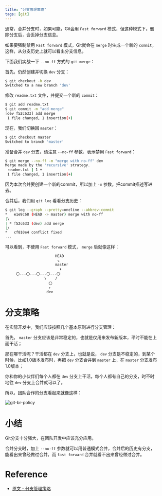 ```yaml
---
title: "分支管理策略"
tags: [git]
--- 
```


通常，合并分支时，如果可能，Git会用 `Fast forward` 模式，但这种模式下，删除分支后，会丢掉分支信息。

如果要强制禁用 `Fast forward` 模式，Git就会在 `merge` 时生成一个新的 `commit`，这样，从分支历史上就可以看出分支信息。

下面我们实战一下 `--no-ff` 方式的 `git merge`：

首先，仍然创建并切换 `dev` 分支：

```sh
$ git checkout -b dev
Switched to a new branch 'dev'
```

修改 `readme.txt` 文件，并提交一个新的 `commit`：

```sh
$ git add readme.txt 
$ git commit -m "add merge"
[dev f52c633] add merge
 1 file changed, 1 insertion(+)
```

现在，我们切换回 `master`：

```sh
$ git checkout master
Switched to branch 'master'
```

准备合并 `dev` 分支，请注意 `--no-ff` 参数，表示禁用 `Fast forward`：

```sh
$ git merge --no-ff -m "merge with no-ff" dev
Merge made by the 'recursive' strategy.
 readme.txt | 1 +
 1 file changed, 1 insertion(+)
```

因为本次合并要创建一个新的commit，所以加上 `-m` 参数，把commit描述写进去。

合并后，我们用 `git log` 看看分支历史：

```sh
$ git log --graph --pretty=oneline --abbrev-commit
*   e1e9c68 (HEAD -> master) merge with no-ff
|\  
| * f52c633 (dev) add merge
|/  
*   cf810e4 conflict fixed
...
```

可以看到，不使用 `Fast forward` 模式， `merge` 后就像这样：

```
                       HEAD
                        ↘
                       master
                         ↓
     〇---〇---〇---〇---〇   
                  \    /
                    〇
                    ↑
                   dev

```

# 分支策略

在实际开发中，我们应该按照几个基本原则进行分支管理：

首先， `master` 分支应该是非常稳定的，也就是仅用来发布新版本，平时不能在上面干活；

那在哪干活呢？干活都在 `dev` 分支上，也就是说， `dev` 分支是不稳定的，到某个时候，比如1.0版本发布时，再把 `dev` 分支合并到 `master` 上，在 `master` 分支发布1.0版本；

你和你的小伙伴们每个人都在 `dev` 分支上干活，每个人都有自己的分支，时不时地往 `dev` 分支上合并就可以了。

所以，团队合作的分支看起来就像这样：

![git-br-policy](https://www.liaoxuefeng.com/files/attachments/919023260793600/0)

# 小结
Git分支十分强大，在团队开发中应该充分应用。

合并分支时，加上 `--no-ff` 参数就可以用普通模式合并，合并后的历史有分支，能看出来曾经做过合并，而 `fast forward` 合并就看不出来曾经做过合并。

# Reference

- [原文 - 分支管理策略](https://www.liaoxuefeng.com/wiki/896043488029600/900005860592480)
